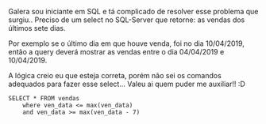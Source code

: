 Galera sou iniciante em SQL e tá complicado de resolver esse problema que surgiu.. Preciso de um select no SQL-Server que retorne: as vendas dos últimos sete dias. 

Por exemplo se o último dia em que houve venda, foi no dia 10/04/2019, então a query deverá mostrar as vendas entre o dia 04/04/2019 e 10/04/2019.

A lógica creio eu que esteja correta, porém não sei os comandos adequados para fazer esse select... Valeu ai quem puder me auxiliar!! :D

```
SELECT * FROM vendas
	where ven_data <= max(ven_data)
	and ven_data >= max(ven_data - 7)
```


